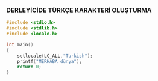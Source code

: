 ### DERLEYİCİDE TÜRKÇE KARAKTERİ OLUŞTURMA

```c
#include <stdio.h>
#include <stdlib.h>
#include <locale.h>

int main()
{
    setlocale(LC_ALL,"Turkish");
    printf("MERHABA dünya");
    return 0;
}
```
